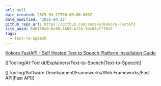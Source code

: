 ```yaml
---
url: null
date_created: 2025-03-27T00:00:00.000Z
date_modified: '2025-04-12'
github_repo_url: https://github.com/remsky/Kokoro-FastAPI
site_uuid: 6461f0a0-6c68-48b9-af2b-1bc84bf77035
tags:
  - Text-To-Speech
---
```
















[Kokoro FastAPI - Self Hosted Text to Speech Platform Installation Guide](https://noted.lol/kokoro-fastapi/)

[[Tooling/AI-Toolkit/Explainers/Text-to-Speech|Text-to-Speech]]

[[Tooling/Software Development/Frameworks/Web Frameworks/Fast API|Fast API]]

